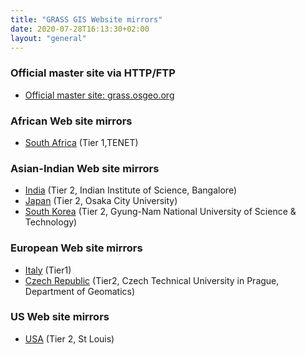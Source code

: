 ```yaml
---
title: "GRASS GIS Website mirrors"
date: 2020-07-28T16:13:30+02:00
layout: "general"
---
```


### Official master site via HTTP/FTP

* [Official master site: grass.osgeo.org](https://grass.osgeo.org/)

### African Web site mirrors

* [South Africa](https://grass.mirror.ac.za/html/) (Tier 1,TENET)

### Asian-Indian Web site mirrors
* [India](http://wgbis.ces.iisc.ernet.in/grass/) (Tier 2, Indian Institute of Science, Bangalore)
* [Japan](http://wgrass.media.osaka-cu.ac.jp/grassh/) (Tier 2, Osaka City University)
* [South Korea](http://pinus.gntech.ac.kr/grass/) (Tier 2, Gyung-Nam National University of Science &amp; Technology)

### European Web site mirrors

* [Italy](http://grass.mirror.download.it) (Tier1)
* [Czech Republic](http://grass.fsv.cvut.cz) (Tier2, Czech Technical University in Prague, Department of Geomatics)

### US Web site mirrors

* [USA](http://www.namesdir.com/mirrors/grass/) (Tier 2, St Louis)
